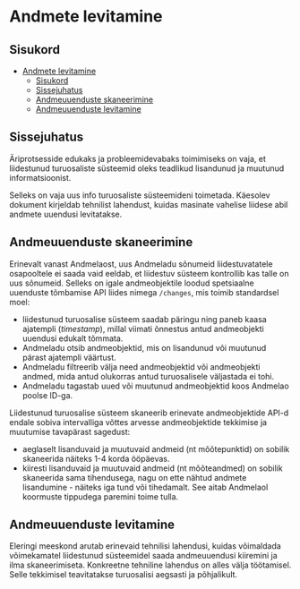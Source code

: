 # Andmete levitamine

## Sisukord

- [Andmete levitamine](#andmete-levitamine)
  - [Sisukord](#sisukord)
  - [Sissejuhatus](#sissejuhatus)
  - [Andmeuuenduste skaneerimine](#andmeuuenduste-skaneerimine)
  - [Andmeuuenduste levitamine](#andmeuuenduste-levitamine)

## Sissejuhatus

Äriprotsesside edukaks ja probleemidevabaks toimimiseks on vaja, et liidestunud turuosaliste süsteemid oleks teadlikud lisandunud ja muutunud informatsioonist.

Selleks on vaja uus info turuosaliste süsteemideni toimetada. Käesolev dokument kirjeldab tehnilist lahendust, kuidas masinate vahelise liidese abil andmete uuendusi levitatakse.

## Andmeuuenduste skaneerimine

Erinevalt vanast Andmelaost, uus Andmeladu sõnumeid liidestuvatatele osapooltele ei saada vaid eeldab, et liidestuv süsteem kontrollib kas talle on uus sõnumeid. Selleks on igale andmeobjektile loodud spetsiaalne uuenduste tõmbamise API liides nimega `/changes`, mis toimib standardsel moel:

- liidestunud turuosalise süsteem saadab päringu ning paneb kaasa ajatempli (*timestamp*), millal viimati õnnestus antud andmeobjekti uuendusi edukalt tõmmata.
- Andmeladu otsib andmeobjektid, mis on lisandunud või muutunud pärast ajatempli väärtust.
- Andmeladu filtreerib välja need andmeobjektid või andmeobjekti andmed, mida antud olukorras antud turuosalisele väljastada ei tohi.
- Andmeladu tagastab uued või muutunud andmeobjektid koos Andmelao poolse ID-ga.

Liidestunud turuosalise süsteem skaneerib erinevate andmeobjektide API-d endale sobiva intervalliga võttes arvesse andmeobjektide tekkimise ja muutumise tavapärast sagedust:

- aeglaselt lisanduvaid ja muutuvaid andmeid (nt mõõtepunktid) on sobilik skaneerida näiteks 1-4 korda ööpäevas.
- kiiresti lisanduvaid ja muutuvaid andmeid (nt mõõteandmed) on sobilik skaneerida sama tihendusega, nagu on ette nähtud andmete lisandumine - näiteks iga tund või tihedamalt. See aitab Andmelaol koormuste tippudega paremini toime tulla.

## Andmeuuenduste levitamine

Eleringi meeskond arutab erinevaid tehnilisi lahendusi, kuidas võimaldada võimekamatel liidestunud süsteemidel saada andmeuuendusi kiiremini ja ilma skaneerimiseta. Konkreetne tehniline lahendus on alles välja töötamisel. Selle tekkimisel teavitatakse turuosalisi aegsasti ja põhjalikult.
